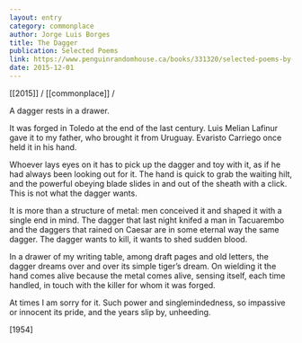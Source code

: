 ```yaml
---
layout: entry
category: commonplace
author: Jorge Luis Borges
title: The Dagger
publication: Selected Poems
link: https://www.penguinrandomhouse.ca/books/331320/selected-poems-by-jorge-luis-borges/9780140587210
date: 2015-12-01
---
```


[[2015]] / [[commonplace]] / 

A dagger rests in a drawer.

It was forged in Toledo at the end of the last century. Luis Melian Lafinur gave it to my father, who brought it from Uruguay. Evaristo Carriego once held it in his hand.

Whoever lays eyes on it has to pick up the dagger and toy with it, as if he had always been looking out for it. The hand is quick to grab the waiting hilt, and the powerful obeying blade slides in and out of the sheath with a click. This is not what the dagger wants.

It is more than a structure of metal: men conceived it and shaped it with a single end in mind. The dagger that last night knifed a man in Tacuarembo and the daggers that rained on Caesar are in some eternal way the same dagger. The dagger wants to kill, it wants to shed sudden blood.

In a drawer of my writing table, among draft pages and old letters, the dagger dreams over and over its simple tiger’s dream. On wielding it the hand comes alive because the metal comes alive, sensing itself, each time handled, in touch with the killer for whom it was forged.

At times I am sorry for it. Such power and singlemindedness, so impassive or innocent its pride, and the years slip by, unheeding.

[1954]